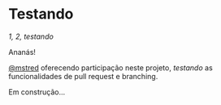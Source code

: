 Testando
========

_1, 2, testando_

Ananás! 

[@mstred](http://github.com/mstred) oferecendo participação neste projeto, *testando* as funcionalidades de pull request e branching.

Em construção...
